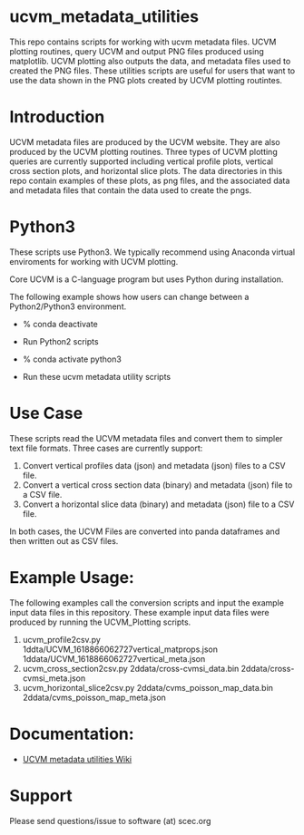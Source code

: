 # ucvm_metadata_utilities
This repo contains scripts for working with ucvm metadata files. UCVM plotting routines, query UCVM and output PNG files produced using matplotlib. UCVM plotting also outputs the data, and metadata files used to created the PNG files. These utilities scripts are useful for users that want to use the data shown in the PNG plots created by UCVM plotting routintes.

# Introduction
UCVM metadata files are produced by the UCVM website. They are also produced by the UCVM plotting routines. Three types of UCVM plotting queries are currently supported including vertical profile plots, vertical cross section plots, and horizontal slice plots. The data directories in this repo contain examples of these plots, as png files, and the associated data and metadata files that contain the data used to create the pngs. 

# Python3 
These scripts use Python3. We typically recommend using Anaconda virtual enviroments for working with UCVM plotting. 

Core UCVM is a C-language program but uses Python during installation.

The following example shows how users can change between a Python2/Python3 environment.

- % conda deactivate
- Run Python2 scripts

- % conda activate python3
- Run these ucvm metadata utility scripts


# Use Case
These scripts read the UCVM metadata files and convert them to simpler text file formats. Three cases are currently support:

1. Convert vertical profiles data (json) and metadata (json) files to a CSV file.
2. Convert a vertical cross section data (binary) and metadata (json) file to a CSV file.
3. Convert a horizontal slice data (binary) and metadata (json) file to a CSV file.

In both cases, the UCVM Files are converted into panda dataframes and then written out as CSV files.

# Example Usage:
The following examples call the conversion scripts and input the example input data files in this repository. These example input data files were produced by running the UCVM_Plotting scripts.

1. ucvm_profile2csv.py 1ddta/UCVM_1618866062727vertical_matprops.json 1ddata/UCVM_1618866062727vertical_meta.json
2. ucvm_cross_section2csv.py 2ddata/cross-cvmsi_data.bin 2ddata/cross-cvmsi_meta.json
3. ucvm_horizontal_slice2csv.py 2ddata/cvms_poisson_map_data.bin 2ddata/cvms_poisson_map_meta.json

# Documentation:
- [UCVM metadata utilities Wiki](https://github.com/SCECcode/ucvm_metadata_utilities/wiki)

# Support
Please send questions/issue to software (at) scec.org
